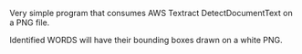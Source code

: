 Very simple program that consumes AWS Textract DetectDocumentText on a PNG file.

Identified WORDS will have their bounding boxes drawn on a white PNG.
